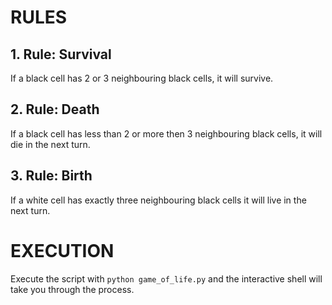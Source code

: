 # RULES
## 1. Rule: Survival
If a black cell has 2 or 3 neighbouring black cells, it will survive.

## 2. Rule: Death
If a black cell has less than 2 or more then 3 neighbouring black cells, it will die in the next turn.

## 3. Rule: Birth
If a white cell has exactly three neighbouring black cells it will live in the next turn.

# EXECUTION
Execute the script with ```python game_of_life.py``` and the interactive shell will take you through the process.
